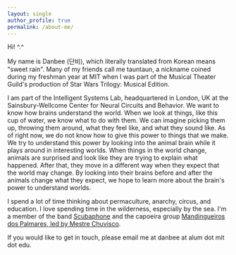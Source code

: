 ```yaml
---
layout: single
author_profile: true
permalink: /about-me/
---
```


Hi! ^.^  

My name is Danbee (단비), which literally translated from Korean means "sweet rain". Many of my friends call me tauntaun, a nickname coined during my freshman year at MIT when I was part of the Musical Theater Guild's production of Star Wars Trilogy: Musical Edition. <br/>

I am part of the Intelligent Systems Lab, headquartered in London, UK at the Sainsbury-Wellcome Center for Neural Circuits and Behavior. We want to know how brains understand the world. When we look at things, like this cup of water, we know what to do with them. We can imagine picking them up, throwing them around, what they feel like, and what they sound like. As of right now, we do not know how to give this power to things that we make. We try to understand this power by looking into the animal brain while it plays around in interesting worlds. When things in the world change, animals are surprised and look like they are trying to explain what happened. After that, they move in a different way when they expect that the world may change. By looking into their brains before and after the animals change what they expect, we hope to learn more about the brain's power to understand worlds.<br/>

I spend a lot of time thinking about permaculture, anarchy, circus, and education. I love spending time in the wilderness, especially by the sea. I'm a member of the band <a href="http://www.scubaphone.org/">Scubaphone</a> and the capoeira group <a href="http://www.mestrechuvisco.com/site/">Mandingueiros dos Palmares, led by Mestre Chuvisco</a>. <br/>

If you would like to get in touch, please email me at danbee at alum dot mit dot edu.
